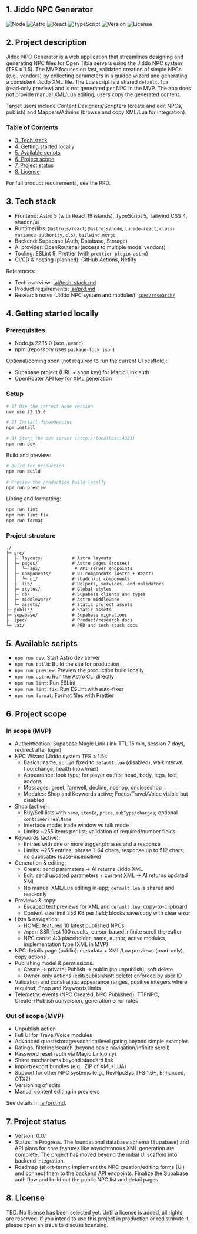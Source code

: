 ## 1. Jiddo NPC Generator

![Node](https://img.shields.io/badge/node-22.15.0-026e00?logo=node.js&logoColor=white)
![Astro](https://img.shields.io/badge/Astro-5.x-FF5D01?logo=astro&logoColor=white)
![React](https://img.shields.io/badge/React-19-61DAFB?logo=react&logoColor=black)
![TypeScript](https://img.shields.io/badge/TypeScript-5-3178C6?logo=typescript&logoColor=white)
![Version](https://img.shields.io/badge/version-0.0.1-informational)
![License](https://img.shields.io/badge/license-TBD-lightgrey)

## 2. Project description

Jiddo NPC Generator is a web application that streamlines designing and generating NPC files for Open Tibia servers using the Jiddo NPC system (TFS ≤ 1.5). The MVP focuses on fast, validated creation of simple NPCs (e.g., vendors) by collecting parameters in a guided wizard and generating a consistent Jiddo XML file. The Lua script is a shared `default.lua` (read‑only preview) and is not generated per NPC in the MVP. The app does not provide manual XML/Lua editing; users copy the generated content.

Target users include Content Designers/Scripters (create and edit NPCs, publish) and Mappers/Admins (browse and copy XML/Lua for integration).

### Table of Contents

- [3. Tech stack](#3-tech-stack)
- [4. Getting started locally](#4-getting-started-locally)
- [5. Available scripts](#5-available-scripts)
- [6. Project scope](#6-project-scope)
- [7. Project status](#7-project-status)
- [8. License](#8-license)

For full product requirements, see the PRD.

## 3. Tech stack

- Frontend: Astro 5 (with React 19 islands), TypeScript 5, Tailwind CSS 4, shadcn/ui
- Runtime/libs: `@astrojs/react`, `@astrojs/node`, `lucide-react`, `class-variance-authority`, `clsx`, `tailwind-merge`
- Backend: Supabase (Auth, Database, Storage)
- AI provider: OpenRouter.ai (access to multiple model vendors)
- Tooling: ESLint 9, Prettier (with `prettier-plugin-astro`)
- CI/CD & hosting (planned): GitHub Actions, Netlify

References:

- Tech overview: [.ai/tech-stack.md](.ai/tech-stack.md)
- Product requirements: [.ai/prd.md](.ai/prd.md)
- Research notes (Jiddo NPC system and modules): [`spec/research/`](spec/research)

## 4. Getting started locally

### Prerequisites

- Node.js 22.15.0 (see `.nvmrc`)
- npm (repository uses `package-lock.json`)

Optional/coming soon (not required to run the current UI scaffold):

- Supabase project (URL + anon key) for Magic Link auth
- OpenRouter API key for XML generation

### Setup

```bash
# 1) Use the correct Node version
nvm use 22.15.0

# 2) Install dependencies
npm install

# 3) Start the dev server (http://localhost:4321)
npm run dev
```

Build and preview:

```bash
# Build for production
npm run build

# Preview the production build locally
npm run preview
```

Linting and formatting:

```bash
npm run lint
npm run lint:fix
npm run format
```

### Project structure

```text
./
├─ src/
│  ├─ layouts/           # Astro layouts
│  ├─ pages/             # Astro pages (routes)
│  │  └─ api/             # API server endpoints
│  ├─ components/        # UI components (Astro + React)
│  │  └─ ui/             # shadcn/ui components
│  ├─ lib/               # Helpers, services, and validators
│  ├─ styles/            # Global styles
│  ├─ db/                # Supabase clients and types
│  ├─ middleware/        # Astro middleware
│  └─ assets/            # Static project assets
├─ public/               # Static assets
├─ supabase/             # Supabase migrations
├─ spec/                 # Product/research docs
└─ .ai/                  # PRD and tech stack docs
```

## 5. Available scripts

- `npm run dev`: Start Astro dev server
- `npm run build`: Build the site for production
- `npm run preview`: Preview the production build locally
- `npm run astro`: Run the Astro CLI directly
- `npm run lint`: Run ESLint
- `npm run lint:fix`: Run ESLint with auto-fixes
- `npm run format`: Format files with Prettier

## 6. Project scope

### In scope (MVP)

- Authentication: Supabase Magic Link (link TTL 15 min, session 7 days, redirect after login)
- NPC Wizard (Jiddo system TFS ≤ 1.5):
  - Basics: name, `script` fixed to `default.lua` (disabled), walkinterval, floorchange, health (now/max)
  - Appearance: look type; for player outfits: head, body, legs, feet, addons
  - Messages: greet, farewell, decline, noshop, oncloseshop
  - Modules: Shop and Keywords active; Focus/Travel/Voice visible but disabled
- Shop (active):
  - Buy/Sell lists with `name`, `itemId`, `price`, `subType/charges`; optional `container/realName`
  - Interface mode: trade window vs talk mode
  - Limits: ~255 items per list; validation of required/number fields
- Keywords (active):
  - Entries with one or more trigger phrases and a response
  - Limits: ~255 entries; phrase 1–64 chars, response up to 512 chars; no duplicates (case-insensitive)
- Generation & editing:
  - Create: send parameters → AI returns Jiddo XML
  - Edit: send updated parameters + current XML → AI returns updated XML
  - No manual XML/Lua editing in-app; `default.lua` is shared and read‑only
- Previews & copy:
  - Escaped text previews for XML and `default.lua`; copy-to-clipboard
  - Content size limit 256 KB per field; blocks save/copy with clear error
- Lists & navigation:
  - HOME: featured 10 latest published NPCs
  - `/npcs`: SSR first 100 results, cursor-based infinite scroll thereafter
  - NPC cards: 4:3 placeholder, name, author, active modules, implementation type (XML in MVP)
- NPC details page (public): metadata + XML/Lua previews (read-only), copy actions
- Publishing model & permissions:
  - Create → private; Publish → public (no unpublish); soft delete
  - Owner-only actions (edit/publish/soft delete) enforced by user ID
- Validation and constraints: appearance ranges, positive integers where required; Shop and Keywords limits
- Telemetry: events (NPC Created, NPC Published), TTFNPC, Create→Publish conversion, generation error rates

### Out of scope (MVP)

- Unpublish action
- Full UI for Travel/Voice modules
- Advanced quest/storage/vocation/level gating beyond simple examples
- Ratings, filtering/search (beyond basic navigation/infinite scroll)
- Password reset (auth via Magic Link only)
- Share mechanisms beyond standard link
- Import/export bundles (e.g., ZIP of XML+LUA)
- Support for other NPC systems (e.g., RevNpcSys TFS 1.6+, Enhanced, OTX2)
- Versioning of edits
- Manual content editing in previews

See details in [.ai/prd.md](.ai/prd.md).

## 7. Project status

- Version: 0.0.1
- Status: In Progress. The foundational database schema (Supabase) and API plans for core features like asynchronous XML generation are complete. The project has moved beyond the initial UI scaffold into backend integration.
- Roadmap (short-term): Implement the NPC creation/editing forms (UI) and connect them to the backend API endpoints. Finalize the Supabase auth flow and build out the public NPC list and detail pages.

## 8. License

TBD. No license has been selected yet. Until a license is added, all rights are reserved. If you intend to use this project in production or redistribute it, please open an issue to discuss licensing.
